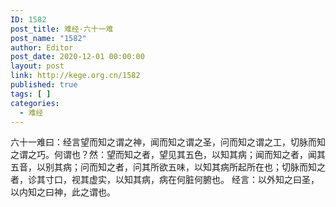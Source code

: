 ```yaml
---
ID: 1582
post_title: 难经·六十一难
post_name: "1582"
author: Editor
post_date: 2020-12-01 00:00:00
layout: post
link: http://kege.org.cn/1582
published: true
tags: [ ]
categories:
  - 难经
---
```

&#x516D;&#x5341;&#x4E00;&#x96BE;&#x66F0;&#xFF1A;&#x7ECF;&#x8A00;&#x671B;&#x800C;&#x77E5;&#x4E4B;&#x8C13;&#x4E4B;&#x795E;&#xFF0C;&#x95FB;&#x800C;&#x77E5;&#x4E4B;&#x8C13;&#x4E4B;&#x5723;&#xFF0C;&#x95EE;&#x800C;&#x77E5;&#x4E4B;&#x8C13;&#x4E4B;&#x5DE5;&#xFF0C;&#x5207;&#x8109;&#x800C;&#x77E5;&#x4E4B;&#x8C13;&#x4E4B;&#x5DE7;&#x3002;&#x4F55;&#x8C13;&#x4E5F;&#xFF1F;&#x7136;&#xFF1A;&#x671B;&#x800C;&#x77E5;&#x4E4B;&#x8005;&#xFF0C;&#x671B;&#x89C1;&#x5176;&#x4E94;&#x8272;&#xFF0C;&#x4EE5;&#x77E5;&#x5176;&#x75C5;&#xFF1B;&#x95FB;&#x800C;&#x77E5;&#x4E4B;&#x8005;&#xFF0C;&#x95FB;&#x5176;&#x4E94;&#x97F3;&#xFF0C;&#x4EE5;&#x522B;&#x5176;&#x75C5;&#xFF1B;&#x95EE;&#x800C;&#x77E5;&#x4E4B;&#x8005;&#xFF0C;&#x95EE;&#x5176;&#x6240;&#x6B32;&#x4E94;&#x5473;&#xFF0C;&#x4EE5;&#x77E5;&#x5176;&#x75C5;&#x6240;&#x8D77;&#x6240;&#x5728;&#x4E5F;&#xFF1B;&#x5207;&#x8109;&#x800C;&#x77E5;&#x4E4B;&#x8005;&#xFF0C;&#x8BCA;&#x5176;&#x5BF8;&#x53E3;&#xFF0C;&#x89C6;&#x5176;&#x865A;&#x5B9E;&#xFF0C;&#x4EE5;&#x77E5;&#x5176;&#x75C5;&#xFF0C;&#x75C5;&#x5728;&#x4F55;&#x810F;&#x4F55;&#x8151;&#x4E5F;&#x3002;
&#x7ECF;&#x8A00;&#xFF1A;&#x4EE5;&#x5916;&#x77E5;&#x4E4B;&#x66F0;&#x5723;&#xFF0C;&#x4EE5;&#x5185;&#x77E5;&#x4E4B;&#x66F0;&#x795E;&#xFF0C;&#x6B64;&#x4E4B;&#x8C13;&#x4E5F;&#x3002;